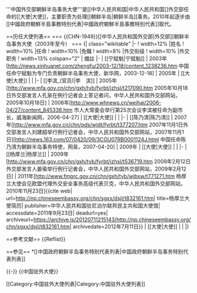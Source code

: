 '''中国外交部朝鲜半岛事务大使'''是[[中华人民共和国|中华人民共和国]]外交部任命的[[大使|大使]]，主要职责为处理[[朝鲜半岛|朝鲜半岛]]事务。2010年起逐步由[[中國政府朝鮮半島事務特別代表|中國政府朝鮮半島事務特別代表]]取代。

==历任大使列表==
=== {{CHN-1949}}[[中华人民共和国外交部|外交部]]朝鲜半岛事务大使（2003年至今） ===
{| class="wikitable" 
|- 
! width=12%  |姓名
! width=10%  |任命
! width=10%  |免職
! width=8%  |外交衔级
! width=10%  |外交职务
! width=13%  colspan="2" | 備註
|-
| [[宁赋魁|宁赋魁]]
| 2003年<ref>[http://news.xinhuanet.com/zhengfu/2003-12/18/content_1238236.htm 中国任命宁赋魁为专门负责朝鲜半岛事务大使，新华网，2003-12-18]</ref>
| 2005年
| [[大使|大使]]
| 
|
|-
| [[李滨_(官员)|李　滨]]
| 2005年<ref>[http://www.mfa.gov.cn/chn/gxh/tyb/fyrbt/jzhsl/t217090.htm 2005年10月18日外交部发言人孔泉在例行记者会上答记者问，中华人民共和国外交部网站，2005年10月18日]</ref>
| 2006年<ref>[http://www.whnews.cn/weihai/2006-04/27/content_845338.htm 市人大常委会举行第25次会议李滨被任命为副市长，威海新闻网，2006-04-27]</ref>
| [[大使|大使]]
| 
|
|-
| [[陈乃清|陈乃清]]
| 2007年<ref>[http://www.mfa.gov.cn/chn/pds/wjdt/fyrbt/t377207.htm 2007年11月1日外交部发言人刘建超举行例行记者会，中华人民共和国外交部网站，2007年11月1日]</ref><ref>[http://news.163.com/07/0420/09/3CGU07RB0001124J.html 中国任命陈乃清为朝鲜半岛事务特使，网易，2007-04-20]</ref>
| 2009年
| [[大使|大使]]
| 
|
|-
| [[杨厚兰|杨厚兰]]
| 2009年<ref>[http://www.mfa.gov.cn/chn/gxh/tyb/fyrbt/jzhsl/t536719.htm 2009年2月12日外交部发言人姜瑜举行例行记者会，中华人民共和国外交部网站，2009年2月12日]</ref>
| 2011年<ref>[http://www.fmprc.gov.cn/chn/gxh/tyb/wjbxw/t771271.htm 杨厚兰大使会见欧盟代理外交安全事务高级代表贝克，中华人民共和国外交部网站，2010年11月23日]</ref><ref>{{cite web| url=http://np.chineseembassy.org/chn/sgxx/dsjl/t832161.htm| title=杨厚兰大使简历| publisher=中华人民共和国驻尼泊尔联邦民主共和国大使馆| accessdate=2011年9月23日| deadurl=yes| archiveurl=https://archive.is/20120711215143/http://np.chineseembassy.org/chn/sgxx/dsjl/t832161.htm| archivedate=2012年7月11日}}</ref>
| [[大使|大使]]
| 
|
|}

==参考文献==
{{Reflist}}

==参见==
*[[中国政府朝鲜半岛事务特别代表列表|中国政府朝鲜半岛事务特别代表列表]]

{{-}}
{{中国驻外大使}}

[[Category:中国驻外大使列表|Category:中国驻外大使列表]]